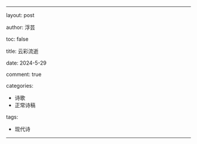 ---

layout: post

author: 浮芸

toc: false

title: 云彩流逝

date: 2024-5-29

comment: true

categories: 
  - 诗歌
  - 正常诗稿

tags:
  - 现代诗
---
